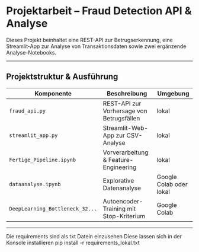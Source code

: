# Projektarbeit – Fraud Detection API & Analyse

Dieses Projekt beinhaltet eine REST-API zur Betrugserkennung, eine Streamlit-App zur Analyse von Transaktionsdaten sowie zwei ergänzende Analyse-Notebooks.

---

## Projektstruktur & Ausführung

| Komponente                        | Beschreibung                                 | Umgebung     |
|----------------------------------|----------------------------------------------|--------------|
| `fraud_api.py`                   | REST-API zur Vorhersage von Betrugsfällen    | lokal        |
| `streamlit_app.py`               | Streamlit-Web-App zur CSV-Analyse            | lokal        |
| `Fertige_Pipeline.ipynb`         | Vorverarbeitung & Feature-Engineering        | lokal        |
| `dataanalyse.ipynb`              | Explorative Datenanalyse                     | Google Colab oder lokal |
| `DeepLearning_Bottleneck_32...`  | Autoencoder-Training mit Stop-Kriterium      | Google Colab |

---
Die requirements sind als txt Datein einzusehen
Diese lassen sich in der Konsole installieren
pip install -r requirements_lokal.txt
